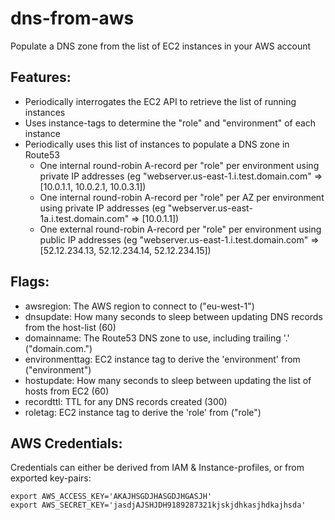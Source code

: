 # dns-from-aws
Populate a DNS zone from the list of EC2 instances in your AWS account

## Features:
* Periodically interrogates the EC2 API to retrieve the list of running instances
* Uses instance-tags to determine the "role" and "environment" of each instance
* Periodically uses this list of instances to populate a DNS zone in Route53
  * One internal round-robin A-record per "role" per environment using private IP addresses (eg "webserver.us-east-1.i.test.domain.com" => [10.0.1.1, 10.0.2.1, 10.0.3.1])
  * One internal round-robin A-record per "role" per AZ per environment using private IP addresses (eg "webserver.us-east-1a.i.test.domain.com" => [10.0.1.1])
  * One external round-robin A-record per "role" per environment using public IP addresses (eg "webserver.us-east-1.i.test.domain.com" => [52.12.234.13, 52.12.234.14, 52.12.234.15])

## Flags:
* awsregion: The AWS region to connect to ("eu-west-1")
* dnsupdate: How many seconds to sleep between updating DNS records from the host-list (60)
* domainname: The Route53 DNS zone to use, including trailing '.' ("domain.com.")
* environmenttag: EC2 instance tag to derive the 'environment' from ("environment")
* hostupdate: How many seconds to sleep between updating the list of hosts from EC2 (60)
* recordttl: TTL for any DNS records created (300)
* roletag: EC2 instance tag to derive the 'role' from ("role")

## AWS Credentials:
Credentials can either be derived from IAM & Instance-profiles, or from exported key-pairs:
```
export AWS_ACCESS_KEY='AKAJHSGDJHASGDJHGASJH'
export AWS_SECRET_KEY='jasdjAJSHJDH9189287321kjskjdhkasjhdkajhsda'
```
